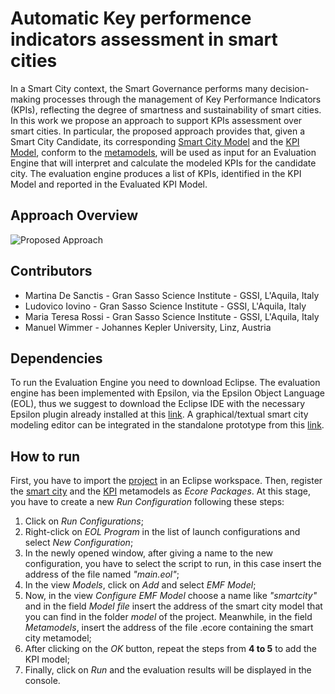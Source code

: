 # Automatic Key performence indicators assessment in smart cities
In a Smart City context, the Smart Governance performs many decision-making processes through the management of Key Performance Indicators (KPIs), reflecting the degree of smartness and sustainability of smart cities.
In this work we propose an approach to support KPIs assessment over smart cities. In particular, the proposed approach provides that, given a Smart City Candidate, its corresponding [Smart City Model](https://github.com/gssi/SmartCityModeling/blob/master/ecmfa.smartcity/model/mycity.model) and the [KPI Model](https://github.com/gssi/SmartCityModeling/blob/master/ecmfa.smartcity/model/mykpi.model), conform to the [metamodels](https://github.com/gssi/SmartCityModeling/tree/master/ecmfa.smartcity), will be used as input for an Evaluation Engine that will interpret and calculate the modeled KPIs for the candidate city. The evaluation engine produces a list of KPIs, identified in the KPI Model and reported in the Evaluated KPI Model. 

## Approach Overview
![Proposed Approach](https://github.com/gssi/SmartCityModeling/blob/master/approach.jpg)

## Contributors
- Martina De Sanctis - Gran Sasso Science Institute - GSSI, L'Aquila, Italy
- Ludovico Iovino - Gran Sasso Science Institute - GSSI, L'Aquila, Italy
- Maria Teresa Rossi - Gran Sasso Science Institute - GSSI, L'Aquila, Italy
- Manuel Wimmer - Johannes Kepler University, Linz, Austria

## Dependencies
To run the Evaluation Engine you need to download Eclipse.
The evaluation engine has been implemented with Epsilon, via the Epsilon Object Language (EOL), thus we suggest to download the Eclipse IDE with the necessary Epsilon plugin already installed at this [link](https://www.eclipse.org/epsilon/download/).
A graphical/textual smart city modeling editor can be integrated in the standalone prototype from this [link](https://github.com/gssi/MoSC2020).

## How to run
First, you have to import the [project](https://github.com/gssi/SmartCityModeling/tree/master/ecmfa.smartcity) in an Eclipse workspace. Then, register the [smart city](https://github.com/gssi/SmartCityModeling/blob/master/ecmfa.smartcity/smart_city.ecore) and the [KPI](https://github.com/gssi/SmartCityModeling/blob/master/ecmfa.smartcity/kpi.ecore) metamodels as *Ecore Packages*.
At this stage, you have to create a new *Run Configuration* following these steps:
1. Click on *Run Configurations*;
2. Right-click on *EOL Program* in the list of launch configurations and select *New Configuration*;
3. In the newly opened window, after giving a name to the new configuration, you have to select the script to run, in this case insert the address of the file named *"main.eol"*;
4. In the view *Models*, click on *Add* and select *EMF Model*;
5. Now, in the view *Configure EMF Model* choose a name like *"smartcity"* and in the field *Model file* insert the address of the smart city model that you can find in the folder *model* of the project. Meanwhile, in the field *Metamodels*, insert the address of the file .ecore containing the smart city metamodel;
6. After clicking on the *OK* button, repeat the steps from **4 to 5** to add the KPI model;
7. Finally, click on *Run* and the evaluation results will be displayed in the console.


